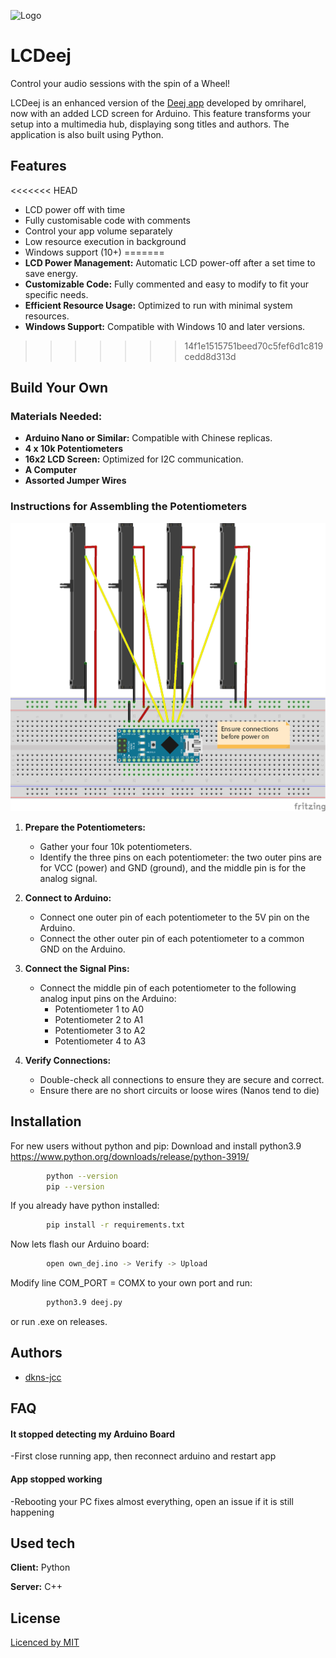 
![Logo](https://raw.githubusercontent.com/DKNS-JCC/LCDeej/main/icon.ico)


# LCDeej

Control your audio sessions with the spin of a Wheel!

LCDeej is an enhanced version of the [Deej app](https://github.com/omriharel/deej) developed by omriharel, now with an added LCD screen for Arduino. This feature transforms your setup into a multimedia hub, displaying song titles and authors. The application is also built using Python.

## Features

<<<<<<< HEAD
- LCD power off with time
- Fully customisable code with comments
- Control your app volume separately
- Low resource execution in background
- Windows support (10+) 
=======
- **LCD Power Management:** Automatic LCD power-off after a set time to save energy.
- **Customizable Code:** Fully commented and easy to modify to fit your specific needs.
- **Efficient Resource Usage:** Optimized to run with minimal system resources.
- **Windows Support:** Compatible with Windows 10 and later versions.
>>>>>>> 14f1e1515751beed70c5fef6d1c819cedd8d313d

## Build Your Own

### Materials Needed:
- **Arduino Nano or Similar:** Compatible with Chinese replicas.
- **4 x 10k Potentiometers**
- **16x2 LCD Screen:** Optimized for I2C communication.
- **A Computer**
- **Assorted Jumper Wires**

### Instructions for Assembling the Potentiometers

![Image](https://raw.githubusercontent.com/DKNS-JCC/LCDeej/main/Sketch.png) 

1. **Prepare the Potentiometers:**
   - Gather your four 10k potentiometers.
   - Identify the three pins on each potentiometer: the two outer pins are for VCC (power) and GND (ground), and the middle pin is for the analog signal.

2. **Connect to Arduino:**
   - Connect one outer pin of each potentiometer to the 5V pin on the Arduino.
   - Connect the other outer pin of each potentiometer to a common GND on the Arduino.

3. **Connect the Signal Pins:**
   - Connect the middle pin of each potentiometer to the following analog input pins on the Arduino:
     - Potentiometer 1 to A0
     - Potentiometer 2 to A1
     - Potentiometer 3 to A2
     - Potentiometer 4 to A3

4. **Verify Connections:**
   - Double-check all connections to ensure they are secure and correct.
   - Ensure there are no short circuits or loose wires (Nanos tend to die)

        
## Installation

For new users without python and pip:
Download and install python3.9 https://www.python.org/downloads/release/python-3919/

```bash
        python --version
        pip --version

```
If you already have python installed:
```bash
        pip install -r requirements.txt
```
Now lets flash our Arduino board:
```bash
        open own_dej.ino -> Verify -> Upload
```
Modify line COM_PORT = COMX to your own port and run:
```bash
        python3.9 deej.py
```

or run .exe on releases.
    
## Authors

- [dkns-jcc](https://www.github.com/dkns-jcc)


## FAQ

#### It stopped detecting my Arduino Board

-First close running app, then reconnect arduino and restart app

#### App stopped working

-Rebooting your PC fixes almost everything, open an issue if it is still happening 


## Used tech

**Client:** Python 

**Server:** C++


## License

[Licenced by MIT](https://choosealicense.com/licenses/mit/)

